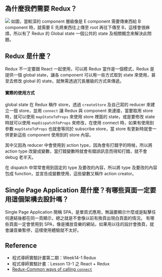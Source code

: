 ## 為什麼我們需要 Redux？
![](https://user-images.githubusercontent.com/48987435/65849869-ecd0c480-e37e-11e9-8d10-fab8ba16c833.png)
如圖，當較深的 component 層級像是 E component 需要傳東西給 B component 時，就需要 E 先將東西往上傳至 root 再往下傳至 B，這樣會很麻煩，所以有了 Redux 的 Global state 一個公共的 state 及相關概念來解決此問題。


## Redux 是什麼？
Redux 不一定要跟 React 一起使用，可以將 Redux 當作是一個模式，Redux 是提供一個 global state，讓各 component 可以用一些方式取到 state 來使用，甚至去修改 global 的 state，就無需透過冗長層級的方式來傳遞。

#### 實際的使用方式
global state 在 Redux 稱作 store，透過 ```createStore``` 及自己寫的 reducer 來建立一個 store，並用 ```connect``` 讓 Redux 與 component 來連接，當要取用 store 時，就可以使用 ```mapStateToProps``` 來使用 store 裡面的 state，或是要修改 state 時就可以使用 ```mapDispatchToProps``` 來修改，在使用 connect 時，如果有使用到參數 ```mapStateToProps``` 也就會等同於 subscribe store，當 store 有更新時就會一併更新這些 component 使用到的 store 內容。

其中又因為 reducer 中會使用到 action type，因為會有打錯字的時候，所以將 action type 改變成變數，當打錯變數時就會有錯誤訊息而得知打錯，就不會 debug 老半天。

在 dispatch 中常常會用到固定的 type 及要改的內容，所以將 type 及要改的內容包成 function，並宣告成變數使用，這些變數又稱作 action creator。


## Single Page Application 是什麼？有哪些頁面一定要用這個架構去設計嗎？
Single Page Application 簡稱 SPA，是單頁式應用，無論要顯示什麼或是點擊任何連結後都在同一頁顯示，總之就是不會像以前有換頁出現白頁面的情況。
有哪些頁面一定會使用到 SPA，像是播放音樂的網站，如果用以往的設計會換頁，就會讓音樂暫停，這樣使用體驗就不太好。


## Reference
- 程式導師實驗計畫第二期：Week14-1 Redux
- 程式導師實驗計畫：Lesson 13-1 之 React + Redux
- [Redux-Common ways of calling ```connect```](https://react-redux.js.org/introduction/basic-tutorial#common-ways-of-calling-connect)

